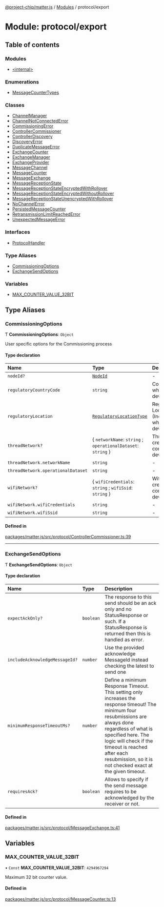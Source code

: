 [@project-chip/matter.js](../README.md) / [Modules](../modules.md) / protocol/export

# Module: protocol/export

## Table of contents

### Modules

- [\<internal\>](protocol_export._internal_.md)

### Enumerations

- [MessageCounterTypes](../enums/protocol_export.MessageCounterTypes.md)

### Classes

- [ChannelManager](../classes/protocol_export.ChannelManager.md)
- [ChannelNotConnectedError](../classes/protocol_export.ChannelNotConnectedError.md)
- [CommissioningError](../classes/protocol_export.CommissioningError.md)
- [ControllerCommissioner](../classes/protocol_export.ControllerCommissioner.md)
- [ControllerDiscovery](../classes/protocol_export.ControllerDiscovery.md)
- [DiscoveryError](../classes/protocol_export.DiscoveryError.md)
- [DuplicateMessageError](../classes/protocol_export.DuplicateMessageError.md)
- [ExchangeCounter](../classes/protocol_export.ExchangeCounter.md)
- [ExchangeManager](../classes/protocol_export.ExchangeManager.md)
- [ExchangeProvider](../classes/protocol_export.ExchangeProvider.md)
- [MessageChannel](../classes/protocol_export.MessageChannel.md)
- [MessageCounter](../classes/protocol_export.MessageCounter.md)
- [MessageExchange](../classes/protocol_export.MessageExchange.md)
- [MessageReceptionState](../classes/protocol_export.MessageReceptionState.md)
- [MessageReceptionStateEncryptedWithRollover](../classes/protocol_export.MessageReceptionStateEncryptedWithRollover.md)
- [MessageReceptionStateEncryptedWithoutRollover](../classes/protocol_export.MessageReceptionStateEncryptedWithoutRollover.md)
- [MessageReceptionStateUnencryptedWithRollover](../classes/protocol_export.MessageReceptionStateUnencryptedWithRollover.md)
- [NoChannelError](../classes/protocol_export.NoChannelError.md)
- [PersistedMessageCounter](../classes/protocol_export.PersistedMessageCounter.md)
- [RetransmissionLimitReachedError](../classes/protocol_export.RetransmissionLimitReachedError.md)
- [UnexpectedMessageError](../classes/protocol_export.UnexpectedMessageError.md)

### Interfaces

- [ProtocolHandler](../interfaces/protocol_export.ProtocolHandler.md)

### Type Aliases

- [CommissioningOptions](protocol_export.md#commissioningoptions)
- [ExchangeSendOptions](protocol_export.md#exchangesendoptions)

### Variables

- [MAX\_COUNTER\_VALUE\_32BIT](protocol_export.md#max_counter_value_32bit)

## Type Aliases

### CommissioningOptions

Ƭ **CommissioningOptions**: `Object`

User specific options for the Commissioning process

#### Type declaration

| Name | Type | Description |
| :------ | :------ | :------ |
| `nodeId?` | [`NodeId`](datatype_export.md#nodeid) | - |
| `regulatoryCountryCode` | `string` | Country Code where the device is used. |
| `regulatoryLocation` | [`RegulatoryLocationType`](../enums/cluster_export.GeneralCommissioning.RegulatoryLocationType.md) | Regulatory Location (Indoor/Outdoor) where the device is used. |
| `threadNetwork?` | \{ `networkName`: `string` ; `operationalDataset`: `string`  } | Thread network credentials to commission the device to. |
| `threadNetwork.networkName` | `string` | - |
| `threadNetwork.operationalDataset` | `string` | - |
| `wifiNetwork?` | \{ `wifiCredentials`: `string` ; `wifiSsid`: `string`  } | Wifi network credentials to commission the device to. |
| `wifiNetwork.wifiCredentials` | `string` | - |
| `wifiNetwork.wifiSsid` | `string` | - |

#### Defined in

[packages/matter.js/src/protocol/ControllerCommissioner.ts:39](https://github.com/project-chip/matter.js/blob/5f71eedebdb9fa54338bde320c311bb359b7455d/packages/matter.js/src/protocol/ControllerCommissioner.ts#L39)

___

### ExchangeSendOptions

Ƭ **ExchangeSendOptions**: `Object`

#### Type declaration

| Name | Type | Description |
| :------ | :------ | :------ |
| `expectAckOnly?` | `boolean` | The response to this send should be an ack only and no StatusResponse or such. If a StatusResponse is returned then this is handled as error. |
| `includeAcknowledgeMessageId?` | `number` | Use the provided acknowledge MessageId instead checking the latest to send one |
| `minimumResponseTimeoutMs?` | `number` | Define a minimum Response Timeout. This setting only increases the response timeout! The minimum four resubmissions are always done regardless of what is specified here. The logic will check if the timeout is reached after each resubmission, so it is not checked exact at the given timeout. |
| `requiresAck?` | `boolean` | Allows to specify if the send message requires to be acknowledged by the receiver or not. |

#### Defined in

[packages/matter.js/src/protocol/MessageExchange.ts:41](https://github.com/project-chip/matter.js/blob/5f71eedebdb9fa54338bde320c311bb359b7455d/packages/matter.js/src/protocol/MessageExchange.ts#L41)

## Variables

### MAX\_COUNTER\_VALUE\_32BIT

• `Const` **MAX\_COUNTER\_VALUE\_32BIT**: ``4294967294``

Maximum 32 bit counter value.

#### Defined in

[packages/matter.js/src/protocol/MessageCounter.ts:13](https://github.com/project-chip/matter.js/blob/5f71eedebdb9fa54338bde320c311bb359b7455d/packages/matter.js/src/protocol/MessageCounter.ts#L13)
